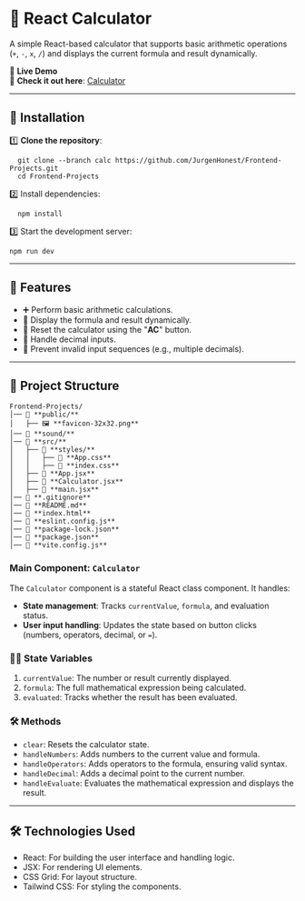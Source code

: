 # 🧮 React Calculator

A simple React-based calculator that supports basic arithmetic operations (`+`, `-`, `x`, `/`) and displays the current formula and result dynamically.

🌟 **Live Demo**  
🔗 **Check it out here**: [Calculator](https://calc-9869.netlify.app/)

---


## 🚀 Installation

1️⃣ **Clone the repository**:  
```
  git clone --branch calc https://github.com/JurgenHonest/Frontend-Projects.git
  cd Frontend-Projects

```
2️⃣ Install dependencies:
```
  npm install
```
3️⃣ Start the development server:
```
npm run dev
```
---


## 🚀 Features

- ➕ Perform basic arithmetic calculations.
- 📝 Display the formula and result dynamically.
- 🔄 Reset the calculator using the "**AC**" button.
- 🔢 Handle decimal inputs.
- 🚫 Prevent invalid input sequences (e.g., multiple decimals).

---


## 📂 Project Structure
```
Frontend-Projects/
│── 📁 **public/**  
│   ├── 🖼️ **favicon-32x32.png**  
│── 📁 **sound/**  
│── 📁 **src/**   
│   ├── 📁 **styles/**  
│   │   ├── 📄 **App.css**  
│   │   ├── 📄 **index.css**  
│   ├── 📄 **App.jsx**
│   ├── 📄 **Calculator.jsx**
│   ├── 📄 **main.jsx**
│── 📄 **.gitignore**
│── 📄 **README.md**
│── 📄 **index.html**
│── 📄 **eslint.config.js** 
│── 📄 **package-lock.json**
│── 📄 **package.json**
│── 📄 **vite.config.js**

```

### Main Component: `Calculator`
The `Calculator` component is a stateful React class component. It handles:
- **State management**: Tracks `currentValue`, `formula`, and evaluation status.
- **User input handling**: Updates the state based on button clicks (numbers, operators, decimal, or `=`).

### 🧑‍💻 State Variables
1. `currentValue`: The number or result currently displayed.
2. `formula`: The full mathematical expression being calculated.
3. `evaluated`: Tracks whether the result has been evaluated.

### 🛠️ Methods
- `clear`: Resets the calculator state.
- `handleNumbers`: Adds numbers to the current value and formula.
- `handleOperators`: Adds operators to the formula, ensuring valid syntax.
- `handleDecimal`: Adds a decimal point to the current number.
- `handleEvaluate`: Evaluates the mathematical expression and displays the result.
---

## 🛠️ Technologies Used
- React: For building the user interface and handling logic.
- JSX: For rendering UI elements.
- CSS Grid: For layout structure.
- Tailwind CSS: For styling the components.
